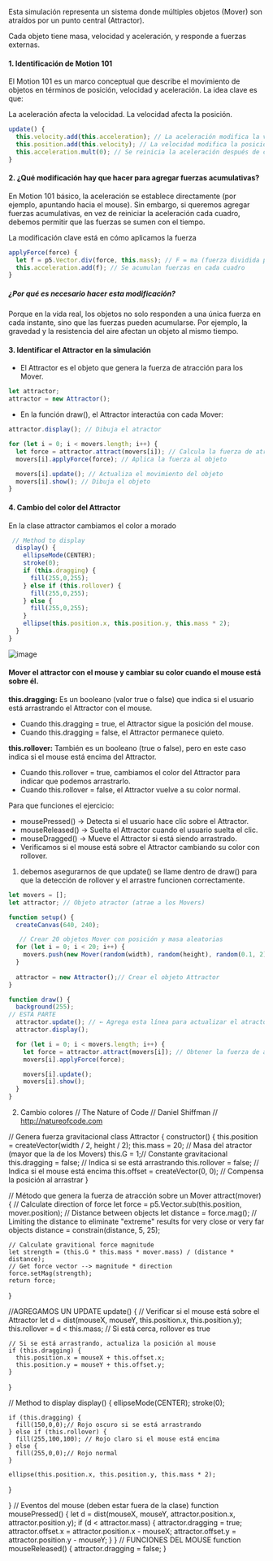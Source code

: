 Esta simulación representa un sistema donde múltiples objetos (Mover) son atraídos por un punto central (Attractor).

Cada objeto tiene masa, velocidad y aceleración, y responde a fuerzas externas.

#### 1. Identificación de Motion 101

El Motion 101 es un marco conceptual que describe el movimiento de objetos en términos de posición, velocidad y aceleración. La idea clave es que:

La aceleración afecta la velocidad.
La velocidad afecta la posición.

```js
update() {
  this.velocity.add(this.acceleration); // La aceleración modifica la velocidad
  this.position.add(this.velocity); // La velocidad modifica la posición
  this.acceleration.mult(0); // Se reinicia la aceleración después de cada actualización
}
```

#### 2. ¿Qué modificación hay que hacer para agregar fuerzas acumulativas?

En Motion 101 básico, la aceleración se establece directamente (por ejemplo, apuntando hacia el mouse). Sin embargo, si queremos agregar fuerzas acumulativas, en vez de reiniciar la aceleración cada cuadro, debemos permitir que las fuerzas se sumen con el tiempo.

La modificación clave está en cómo aplicamos la fuerza

```js
applyForce(force) {
  let f = p5.Vector.div(force, this.mass); // F = ma (fuerza dividida por masa)
  this.acceleration.add(f); // Se acumulan fuerzas en cada cuadro
}
```
##### ¿Por qué es necesario hacer esta modificación?
Porque en la vida real, los objetos no solo responden a una única fuerza en cada instante, sino que las fuerzas pueden acumularse. Por ejemplo, la gravedad y la resistencia del aire afectan un objeto al mismo tiempo.

#### 3. Identificar el Attractor en la simulación

- El Attractor es el objeto que genera la fuerza de atracción para los Mover. 

```js
let attractor;
attractor = new Attractor();
```

- En la función draw(), el Attractor interactúa con cada Mover:

```js
attractor.display(); // Dibuja el atractor

for (let i = 0; i < movers.length; i++) {
  let force = attractor.attract(movers[i]); // Calcula la fuerza de atracción
  movers[i].applyForce(force); // Aplica la fuerza al objeto

  movers[i].update(); // Actualiza el movimiento del objeto
  movers[i].show(); // Dibuja el objeto
}
```

#### 4. Cambio del color del Attractor
En la clase attractor cambiamos el color a morado 

```js
 // Method to display
  display() {
    ellipseMode(CENTER);
    stroke(0);
    if (this.dragging) {
      fill(255,0,255);
    } else if (this.rollover) {
      fill(255,0,255);
    } else {
      fill(255,0,255);
    }
    ellipse(this.position.x, this.position.y, this.mass * 2);
  }
}
```
![image](https://github.com/user-attachments/assets/93a90710-9e67-4de4-a0e8-35dfd259a1b8)

#### Mover el attractor con el mouse y cambiar su color cuando el mouse está sobre él.

**this.dragging:** Es un booleano (valor true o false) que indica si el usuario está arrastrando el Attractor con el mouse.
- Cuando this.dragging = true, el Attractor sigue la posición del mouse.
- Cuando this.dragging = false, el Attractor permanece quieto.

**this.rollover:** También es un booleano (true o false), pero en este caso indica si el mouse está encima del Attractor.
- Cuando this.rollover = true, cambiamos el color del Attractor para indicar que podemos arrastrarlo.
- Cuando this.rollover = false, el Attractor vuelve a su color normal.

Para que funciones el ejercicio: 
- mousePressed() → Detecta si el usuario hace clic sobre el Attractor.
- mouseReleased() → Suelta el Attractor cuando el usuario suelta el clic.
- mouseDragged() → Mueve el Attractor si está siendo arrastrado.
- Verificamos si el mouse está sobre el Attractor cambiando su color con rollover.

1. debemos asegurarnos de que update() se llame dentro de draw() para que la detección de rollover y el arrastre funcionen correctamente.
```js
let movers = [];
let attractor; // Objeto atractor (atrae a los Movers)

function setup() {
  createCanvas(640, 240);

   // Crear 20 objetos Mover con posición y masa aleatorias
  for (let i = 0; i < 20; i++) {
    movers.push(new Mover(random(width), random(height), random(0.1, 2)));
  }
  
  attractor = new Attractor();// Crear el objeto Attractor
}

function draw() {
  background(255);
// ESTA PARTE 
  attractor.update(); // ← Agrega esta línea para actualizar el atractor
  attractor.display();

  for (let i = 0; i < movers.length; i++) { 
    let force = attractor.attract(movers[i]); // Obtener la fuerza de atracción del atractor
    movers[i].applyForce(force);

    movers[i].update();
    movers[i].show();
  }
}
```
2. Cambio colores
   // The Nature of Code
// Daniel Shiffman
// http://natureofcode.com

// Genera fuerza gravitacional
class Attractor {
  constructor() {
    this.position = createVector(width / 2, height / 2);
    this.mass = 20; // Masa del atractor (mayor que la de los Movers)
    this.G = 1;// Constante gravitacional
    this.dragging = false; // Indica si se está arrastrando
    this.rollover = false; // Indica si el mouse está encima
    this.offset = createVector(0, 0); // Compensa la posición al arrastrar
  }
  
  // Método que genera la fuerza de atracción sobre un Mover
  attract(mover) {
    // Calculate direction of force
    let force = p5.Vector.sub(this.position, mover.position);
    // Distance between objects
    let distance = force.mag();
    // Limiting the distance to eliminate "extreme" results for very close or very far objects
    distance = constrain(distance, 5, 25);

    // Calculate gravitional force magnitude
    let strength = (this.G * this.mass * mover.mass) / (distance * distance);
    // Get force vector --> magnitude * direction
    force.setMag(strength);
    return force;
  }

//AGREGAMOS UN UPDATE
   update() {
    // Verificar si el mouse está sobre el Attractor
    let d = dist(mouseX, mouseY, this.position.x, this.position.y);
    this.rollover = d < this.mass; // Si está cerca, rollover es true

    // Si se está arrastrando, actualiza la posición al mouse
    if (this.dragging) {
      this.position.x = mouseX + this.offset.x;
      this.position.y = mouseY + this.offset.y;
    }
  }

  
  
  // Method to display
  display() {
    ellipseMode(CENTER);
    stroke(0);
    
    if (this.dragging) {
      fill(150,0,0);// Rojo oscuro si se está arrastrando
    } else if (this.rollover) {
      fill(255,100,100); // Rojo claro si el mouse está encima
    } else {
      fill(255,0,0);// Rojo normal
    }
    
    ellipse(this.position.x, this.position.y, this.mass * 2);
  }
  
}
// Eventos del mouse (deben estar fuera de la clase)
function mousePressed() {
  let d = dist(mouseX, mouseY, attractor.position.x, attractor.position.y);
  if (d < attractor.mass) {
    attractor.dragging = true;
    attractor.offset.x = attractor.position.x - mouseX;
    attractor.offset.y = attractor.position.y - mouseY;
  }
}
 // FUNCIONES DEL MOUSE
function mouseReleased() {
  attractor.dragging = false;
}
